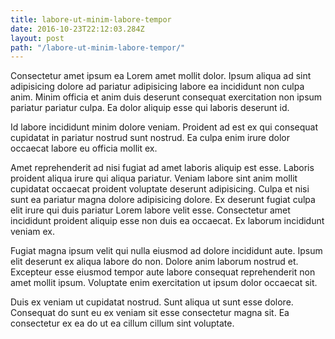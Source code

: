 ```yaml
---
title: labore-ut-minim-labore-tempor
date: 2016-10-23T22:12:03.284Z
layout: post
path: "/labore-ut-minim-labore-tempor/"
---
```


Consectetur amet ipsum ea Lorem amet mollit dolor. Ipsum aliqua ad sint adipisicing dolore ad pariatur adipisicing labore ea incididunt non culpa anim. Minim officia et anim duis deserunt consequat exercitation non ipsum pariatur pariatur culpa. Ea dolor aliquip esse qui laboris deserunt id.

Id labore incididunt minim dolore veniam. Proident ad est ex qui consequat cupidatat in pariatur nostrud sunt nostrud. Ea culpa enim irure dolor occaecat labore eu officia mollit ex.

Amet reprehenderit ad nisi fugiat ad amet laboris aliquip est esse. Laboris proident aliqua irure qui aliqua pariatur. Veniam labore sint anim mollit cupidatat occaecat proident voluptate deserunt adipisicing. Culpa et nisi sunt ea pariatur magna dolore adipisicing dolore. Ex deserunt fugiat culpa elit irure qui duis pariatur Lorem labore velit esse. Consectetur amet incididunt proident aliquip esse non duis ea occaecat. Ex laborum incididunt veniam ex.

Fugiat magna ipsum velit qui nulla eiusmod ad dolore incididunt aute. Ipsum elit deserunt ex aliqua labore do non. Dolore anim laborum nostrud et. Excepteur esse eiusmod tempor aute labore consequat reprehenderit non amet mollit ipsum. Voluptate enim exercitation ut ipsum dolor occaecat sit.

Duis ex veniam ut cupidatat nostrud. Sunt aliqua ut sunt esse dolore. Consequat do sunt eu ex veniam sit esse consectetur magna sit. Ea consectetur ex ea do ut ea cillum cillum sint voluptate.
